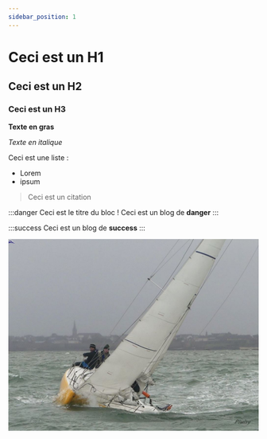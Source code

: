 ```yaml
---
sidebar_position: 1
---
```


 # Ceci est un H1

  ## Ceci est un H2

  ### Ceci est un H3

  **Texte en gras**

  *Texte en italique*

  Ceci est une liste :

  * Lorem
  * ipsum

  > Ceci est un citation

  :::danger Ceci est le titre du bloc !
  Ceci est un blog de **danger**
  :::

  :::success
  Ceci est un blog de **success**
  :::

 
![mon bateau](/img/BM110.jpg "mon 1er bateau")
